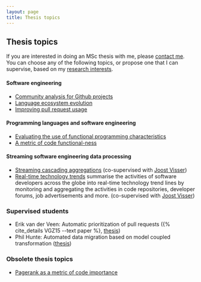 ```yaml
---
layout: page
title: Thesis topics
---
```


## Thesis topics

If you are interested in doing an MSc thesis with me, please [contact
me](about.html). You can choose any of the following topics, or propose one that
I can supervise, based on my [research interests](research.html).

#### Software engineering

* [Community analysis for Github projects](/courses/msc-github-community.html)
* [Language ecosystem evolution](/courses/msc-lang-ecosystem.html)
* [Improving pull request usage](/courses/msc-improve-pullreq-handling.html)

#### Programming languages and software engineering

* [Evaluating the use of functional programming characteristics](/courses/msc-se-func.html)
* [A metric of code functional-ness](/courses/msc-functionalness.html)

#### Streaming software engineering data processing

* [Streaming cascading aggregations](/courses/msc-cascading-aggregations.html) (co-supervised with [Joost Visser](http://www.cs.ru.nl/J.Visser/))
* [Real-time technology trends](http://www.cs.ru.nl/J.Visser/students/open-projects/) summarise the activities of software developers across the globe into real-time technology trend lines by monitoring and aggregating the activities in code repositories, developer forums, job advertisements and more. (co-supervised with [Joost Visser](http://www.cs.ru.nl/J.Visser/))

### Supervised students

* Erik van der Veen: Automatic prioritization of pull requests ({% cite_details VGZ15 --text paper %}, [thesis](http://repository.tudelft.nl/view/ir/uuid%3Aa4df21b6-708b-4c15-a601-45f986a918f5/))
* Phil Hunte: Automated data migration based on model coupled transformation ([thesis](http://repository.tudelft.nl/view/ir/uuid%3Ab82c0906-7e76-4381-b0cd-a100ba50ccb5/))

### Obsolete thesis topics

* [Pagerank as a metric of code importance](/courses/msc-pagerank.html)

